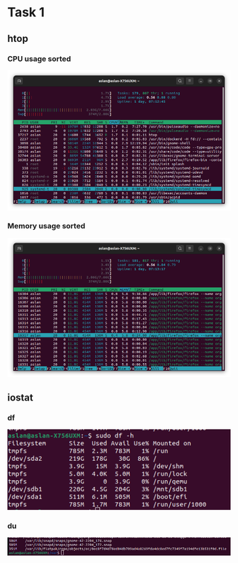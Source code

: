 # Task 1

## htop

### CPU usage sorted
![](/screens/cpu.png)


### Memory usage sorted
![](/screens/memhtop.png)

## iostat

### df
![](/screens/df.png)

### du
![](/screens/du.png)


